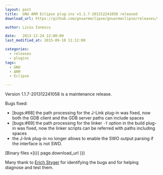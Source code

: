 ```yaml
---
layout: post
title:  GNU ARM Eclipse plug-ins v1.1.7-201312241058 released
download_url: https://github.com/gnuarmeclipse/gnuarmeclipse/releases/tag/v1.1.7-201312241058

author: Liviu Ionescu

date:   2013-12-24 12:00:00
last_modified_at: 2015-09-10 11:12:00

categories:
  - releases
  - plugins
tags:
  - GNU 
  - ARM
  - Eclipse

---
```


Version 1.1.7-201312241058 is a maintenance release.

Bugs fixed:

* [bugs:#68] the path processing for the J-Link plug-in was fixed, now both the GDB client and the GDB server paths can include spaces
* [bugs:#69] the path processing for the linker `-T` option in the build plug-in was fixed, now the linker scripts can be referred with paths including spaces
* the J-link plug-in no longer allows to enable the SWO output parsing if the interface is not SWD.

[Binary files »]({{ page.download_url }})

Many thank to [Erich Styger](http://mcuoneclipse.com/2013/12/23/diy-free-toolchain-for-kinetis-part-7-gnu-arm-eclipse-plugins/) for identifying the bugs and for helping diagnose and test them.

